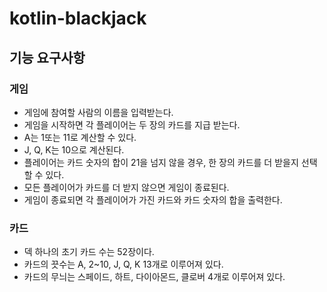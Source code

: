 # kotlin-blackjack
## 기능 요구사항
### 게임
- 게임에 참여할 사람의 이름을 입력받는다.
- 게임을 시작하면 각 플레이어는 두 장의 카드를 지급 받는다.
- A는 1또는 11로 계산할 수 있다.
- J, Q, K는 10으로 계산된다.
- 플레이어는 카드 숫자의 합이 21을 넘지 않을 경우, 한 장의 카드를 더 받을지 선택할 수 있다.
- 모든 플레이어가 카드를 더 받지 않으면 게임이 종료된다.
- 게임이 종료되면 각 플레이어가 가진 카드와 카드 숫자의 합을 출력한다.

### 카드
- 덱 하나의 초기 카드 수는 52장이다.
- 카드의 끗수는 A, 2~10, J, Q, K 13개로 이루어져 있다.
- 카드의 무늬는 스페이드, 하트, 다이아몬드, 클로버 4개로 이루어져 있다.

